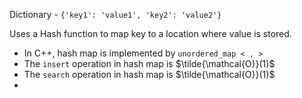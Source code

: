 
Dictionary - `{'key1': 'value1', 'key2': 'value2'}`

Uses a Hash function to map key to a location where value is stored.

- In C++, hash map is implemented by `unordered_map < , >`
- The `insert` operation in hash map is $\tilde{\mathcal{O}}(1)$
- The `search` operation in hash map is $\tilde{\mathcal{O}}(1)$
- 